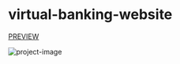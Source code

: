# virtual-banking-website

[PREVIEW](https://virtual-banking-website.vercel.app/)

![project-image](https://user-images.githubusercontent.com/96378382/208517431-5161c6cb-e4f2-4342-b312-1b25470d6c5d.png)

